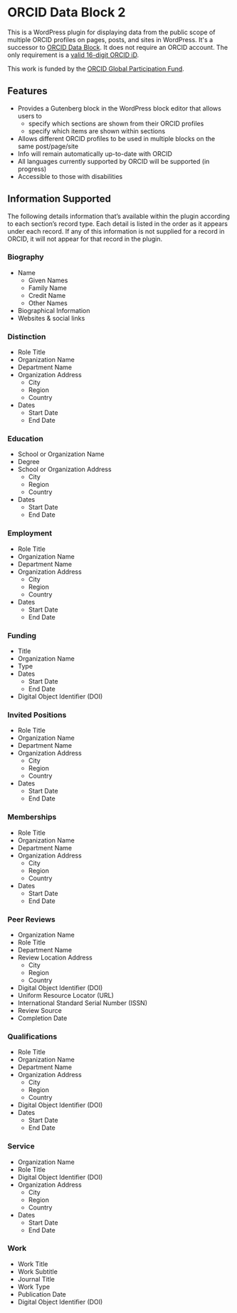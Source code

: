 # ORCID Data Block 2

This is a WordPress plugin for displaying data from the public scope of multiple ORCID profiles on pages, posts, and sites in WordPress. It's a successor to
[ORCID Data Block](https://github.com/MESH-Research/orcid-data-block). It does not require an ORCID account. The only requirement is a [valid 16-digit ORCID iD](https://support.orcid.org/hc/en-us/articles/360006897674-Structure-of-the-ORCID-Identifier).

This work is funded by the [ORCID Global Participation Fund](https://info.orcid.org/global-participation-fund-announces-fourth-round-of-awardees/).

## Features

* Provides a Gutenberg block in the WordPress block editor that allows users to 
  * specify which sections are shown from their ORCID profiles 
  * specify which items are shown within sections 
* Allows different ORCID profiles to be used in multiple blocks on the same post/page/site
* Info will remain automatically up-to-date with ORCID 
* All languages currently supported by ORCID will be supported (in progress)
* Accessible to those with disabilities

## Information Supported

The following details information that’s available within the plugin according to each section’s record type. Each detail is listed in the order as it appears under each record. If any of this information is not supplied for a record in ORCID, it will not appear for that record in the plugin. 

### Biography

* Name  
  * Given Names  
  * Family Name  
  * Credit Name  
  * Other Names  
* Biographical Information  
* Websites & social links

### Distinction

* Role Title  
* Organization Name  
* Department Name  
* Organization Address  
  * City  
  * Region  
  * Country  
* Dates  
  * Start Date  
  * End Date

### Education

* School or Organization Name  
* Degree  
* School or Organization Address  
  * City  
  * Region  
  * Country  
* Dates  
  * Start Date  
  * End Date

### Employment

* Role Title  
* Organization Name  
* Department Name  
* Organization Address  
  * City  
  * Region  
  * Country  
* Dates  
  * Start Date  
  * End Date

### Funding

* Title  
* Organization Name  
* Type  
* Dates  
  * Start Date  
  * End Date  
* Digital Object Identifier (DOI)

### Invited Positions

* Role Title  
* Organization Name  
* Department Name  
* Organization Address  
  * City  
  * Region  
  * Country  
* Dates  
  * Start Date  
  * End Date

### Memberships

* Role Title  
* Organization Name  
* Department Name  
* Organization Address  
  * City  
  * Region  
  * Country  
* Dates  
  * Start Date  
  * End Date

### Peer Reviews

* Organization Name  
* Role Title  
* Department Name  
* Review Location Address  
  * City  
  * Region  
  * Country  
* Digital Object Identifier (DOI)  
* Uniform Resource Locator (URL)  
* International Standard Serial Number (ISSN)  
* Review Source  
* Completion Date

### Qualifications

* Role Title  
* Organization Name  
* Department Name  
* Organization Address  
  * City  
  * Region  
  * Country  
* Digital Object Identifier (DOI)  
* Dates  
  * Start Date  
  * End Date

### Service

* Organization Name  
* Role Title  
* Digital Object Identifier (DOI)  
* Organization Address  
  * City  
  * Region  
  * Country  
* Dates  
  * Start Date  
  * End Date

### Work

* Work Title  
* Work Subtitle  
* Journal Title  
* Work Type  
* Publication Date  
* Digital Object Identifier (DOI)

